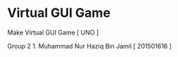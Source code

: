 # Virtual GUI Game
 Make Virtual GUI Game [ UNO ]

Group 2
    1. Muhammad Nur Haziq Bin Jamil [ 201501616 ]